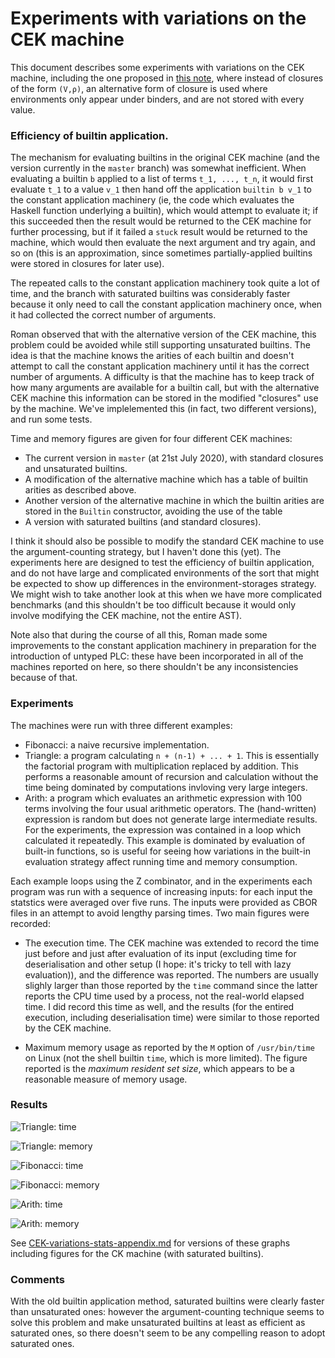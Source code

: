 # Experiments with variations on the CEK machine

This document describes some experiments with variations on the CEK
machine, including the one proposed in [this note](./CEK.md), where
instead of closures of the form `(V,ρ)`, an alternative form of
closure is used where environments only appear under binders, and are
not stored with every value.

### Efficiency of builtin application.

The mechanism for evaluating builtins in the original CEK machine (and
the version currently in the `master` branch) was somewhat
inefficient.  When evaluating a builtin `b` applied to a list of terms
`t_1, ..., t_n`, it would first evaluate `t_1` to a value `v_1` then
hand off the application `builtin b v_1` to the constant application
machinery (ie, the code which evaluates the Haskell function
underlying a builtin), which would attempt to evaluate it; if this
succeeded then the result would be returned to the CEK machine for
further processing, but if it failed a `stuck` result would be
returned to the machine, which would then evaluate the next argument
and try again, and so on (this is an approximation, since sometimes
partially-applied builtins were stored in closures for later use).

The repeated calls to the constant application machinery took quite a
lot of time, and the branch with saturated builtins was considerably
faster because it only need to call the constant application machinery
once, when it had collected the correct number of arguments.

Roman observed that with the alternative version of the CEK machine,
this problem could be avoided while still supporting unsaturated
builtins. The idea is that the machine knows the arities of each
builtin and doesn't attempt to call the constant application machinery
until it has the correct number of arguments.  A difficulty is that
the machine has to keep track of how many arguments are available for
a builtin call, but with the alternative CEK machine this information
can be stored in the modified "closures" use by the machine.  We've
implelemented this (in fact, two different versions), and run some tests. 

Time and memory figures are given for four different CEK machines:

* The current version in `master` (at 21st July 2020), with standard closures and unsaturated builtins.
* A modification of the alternative machine which has a table of builtin arities as described above.
* Another version of the alternative machine in which the builtin arities are stored in the
  `Builtin` constructor, avoiding the use of the table
* A version with saturated builtins (and standard closures).

I think it should also be possible to modify the standard CEK machine to
use the argument-counting strategy, but I haven't done this (yet).  The
experiments here are designed to test the efficiency of builtin application,
and do not have large and complicated environments of the sort that might
be expected to show up differences in the environment-storages strategy.
We might wish to take another look at this when we have more complicated
benchmarks (and this shouldn't be too difficult because it would only involve
modifying the CEK machine, not the entire AST).

Note also that during the course of all this, Roman made some
improvements to the constant application machinery in preparation for
the introduction of untyped PLC: these have been incorporated in all
of the machines reported on here, so there shouldn't be any
inconsistencies because of that.

### Experiments

The machines were run with three different examples:
* Fibonacci: a naive recursive implementation.
* Triangle: a program calculating `n + (n-1) + ... + 1`. This is
  essentially the factorial program with multiplication replaced
  by addition.  This performs a reasonable amount of recursion and calculation
  without the time being dominated by computations invloving very large integers.
* Arith: a program which evaluates an arithmetic expression with 100 terms involving
  the four usual arithmetic operators.  The (hand-written) expression is random but does
  not generate large intermediate results.  For the experiments, the expression was
  contained in a loop which calculated it repeatedly.  This example is dominated by
  evaluation of built-in functions, so is useful for seeing how variations in
  the built-in evaluation strategy affect running time and memory consumption.

Each example loops using the Z combinator, and in the experiments
each program was run with a sequence of increasing inputs: for each
input the statstics were averaged over five runs.  The inputs were
provided as CBOR files in an attempt to avoid lengthy parsing
times. Two main figures were recorded:

* The execution time.  The CEK machine was extended to record the time
just before and just after evaluation of its input (excluding time for
deserialisation and other setup (I hope: it's tricky to tell with lazy
evaluation)), and the difference was reported.  The numbers are
usually slighly larger than those reported by the `time` command since
the latter reports the CPU time used by a process, not the real-world
elapsed time.  I did record this time as well, and the results (for
the entired execution, including deserialisation time) were similar to those
reported by the CEK machine.

* Maximum memory usage as reported by the `M` option of
`/usr/bin/time` on Linux (not the shell builtin `time`, which is more
limited). The figure reported is the _maximum resident set size_, which
appears to be a reasonable measure of memory usage. 


### Results

![Triangle: time](figures/tri-times.png)

![Triangle: memory](figures/tri-mem.png)

![Fibonacci: time](figures/fib-times.png)

![Fibonacci: memory](figures/fib-mem.png)

![Arith: time](figures/arith-times.png)

![Arith: memory](figures/arith-mem.png)

See [CEK-variations-stats-appendix.md](./CEK-variations-stats-appendix.md)
for versions of these graphs including figures for the CK machine (with
saturated builtins).

### Comments
With the old builtin application method, saturated builtins were
clearly faster than unsaturated ones: however the argument-counting
technique seems to solve this problem and make unsaturated builtins at
least as efficient as saturated ones, so there doesn't seem to be any
compelling reason to adopt saturated ones.




